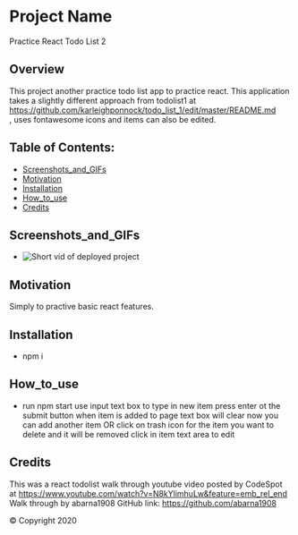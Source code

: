 # Project Name 
Practice React Todo List 2

  ## Overview 
  This project another practice todo list app to practice react. This application takes a slightly different approach from todolist1 at  https://github.com/karleighponnock/todo_list_1/edit/master/README.md <br /> , uses fontawesome icons and items can also be edited.

  ## Table of Contents:
  - [Screenshots_and_GIFs](#Screenshots_and_GIFs)
  - [Motivation](#Motivation)
  - [Installation](#Installation)
  - [How_to_use](#How_to_use)
  - [Credits](#Credits)

 ## Screenshots_and_GIFs 
   - ![Short vid of deployed project](todolist2/public/assets/demo.gif)
  
  ## Motivation
  Simply to practive basic react features. 

  ## Installation 
  - npm i 

  ## How_to_use
  - run npm start
  use input text box to type in new item press enter ot the submit button
  when item is added to page text box will clear
  now you can add another item OR
  click on trash icon for the item you want to delete and it will be removed
  click in item text area to edit

  ## Credits
 This was a react todolist walk through youtube video posted by CodeSpot at https://www.youtube.com/watch?v=N8kYlimhuLw&feature=emb_rel_end <br />
 Walk through by abarna1908 GitHub link: https://github.com/abarna1908


  © Copyright 2020
